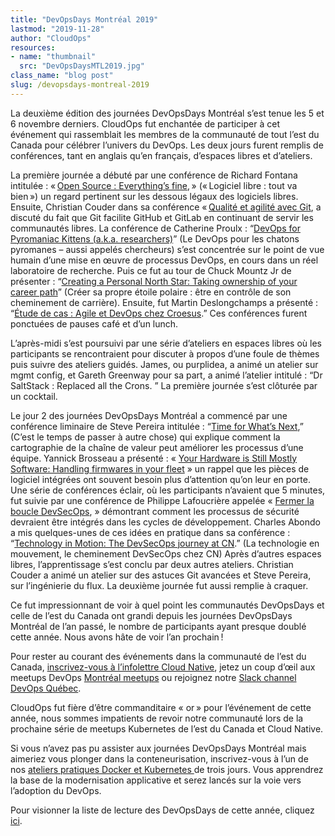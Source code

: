 ```yaml
---
title: "DevOpsDays Montréal 2019"
lastmod: "2019-11-28"
author: "CloudOps"
resources:
- name: "thumbnail"
  src: "DevOpsDaysMTL2019.jpg"
class_name: "blog post"
slug: /devopsdays-montreal-2019
---
```


<p>La deuxième édition des journées DevOpsDays Montréal s’est tenue les 5 et 6&nbsp;novembre derniers. CloudOps fut enchantée de participer à cet événement qui rassemblait les membres de la communauté de tout l’est du Canada pour célébrer l’univers du DevOps. Les deux jours furent remplis de conférences, tant en anglais qu’en français, d’espaces libres et d’ateliers.&nbsp;</p><p>La première journée a débuté par une conférence de Richard Fontana intitulée&nbsp;: « <a href="https://www.youtube.com/watch?v=2O4y6WqAP3Q&amp;list=PL2tIJL4fCPDPMBfGvLOixlCfqRv9OgIvZ&amp;index=5&amp;t=0s">Open Source&nbsp;: Everything’s fine</a>, » (« Logiciel libre&nbsp;: tout va bien ») un regard pertinent sur les dessous légaux des logiciels libres. Ensuite, Christian Couder dans sa conférence « <a href="https://www.youtube.com/watch?v=UoOvBhkdqbU&amp;list=PL2tIJL4fCPDPMBfGvLOixlCfqRv9OgIvZ&amp;index=3">Qualité et agilité avec Git</a>, a discuté du fait que Git facilite GitHub et GitLab en continuant de servir les communautés libres. La conférence de Catherine Proulx&nbsp;: “<a href="https://www.youtube.com/watch?v=7kQV4rUUVMM&amp;list=PL2tIJL4fCPDPMBfGvLOixlCfqRv9OgIvZ&amp;index=1">DevOps for Pyromaniac Kittens (a.k.a. researchers)</a>” (Le DevOps pour les chatons pyromanes – aussi appelés chercheurs) s’est concentrée sur le point de vue humain d’une mise en œuvre de processus DevOps, en cours dans un réel laboratoire de recherche. Puis ce fut au tour de Chuck Mountz Jr de présenter&nbsp;: “<a href="https://www.youtube.com/watch?v=Oy9RH1x3n0Q&amp;list=PL2tIJL4fCPDPMBfGvLOixlCfqRv9OgIvZ&amp;index=2">Creating a Personal North Star: Taking ownership of your career path</a>” (Créer sa propre étoile polaire&nbsp;: être en contrôle de son cheminement de carrière). Ensuite, fut Martin Deslongchamps a présenté&nbsp;: “<a href="https://www.youtube.com/watch?v=gqwMKo5QlHg&amp;list=PL2tIJL4fCPDPMBfGvLOixlCfqRv9OgIvZ&amp;index=5">Étude de cas&nbsp;: Agile et DevOps chez Croesus</a>.” Ces conférences furent ponctuées de pauses café et d’un lunch.</p><p>L’après-midi s’est poursuivi par une série d’ateliers en espaces libres où les participants se rencontraient pour discuter à propos d’une foule de thèmes puis suivre des ateliers guidés. James, ou purplidea, a animé un atelier sur mgmt config, et Gareth Greenway pour sa part, a animé l’atelier intitulé&nbsp;: “Dr SaltStack&nbsp;: Replaced all the Crons. ” La première journée s’est clôturée par un cocktail.</p><p>Le jour 2 des journées DevOpsDays Montréal a commencé par une conférence liminaire de Steve Pereira intitulée&nbsp;: “<a href="https://www.youtube.com/watch?v=6JjhwubHFyo&amp;list=PL2tIJL4fCPDPMBfGvLOixlCfqRv9OgIvZ&amp;index=7">Time for What’s Next</a>,” (C’est le temps de passer à autre chose) qui explique comment la cartographie de la chaîne de valeur peut améliorer les processus d’une équipe. Yannick Brosseau a présenté&nbsp;: «&nbsp;<a href="https://www.youtube.com/watch?v=dgzLYnSvV-w&amp;list=PL2tIJL4fCPDPMBfGvLOixlCfqRv9OgIvZ&amp;index=9">Your Hardware is Still Mostly Software: Handling firmwares in your fleet</a>&nbsp;» un rappel que les pièces de logiciel intégrées ont souvent besoin plus d’attention qu’on leur en porte. Une série de conférences éclair, où les participants n’avaient que 5 minutes, fut suivie par une conférence de Philippe Lafoucrière appelée «&nbsp;<a href="https://www.youtube.com/watch?v=QPXfe-u2jXU&amp;list=PL2tIJL4fCPDPMBfGvLOixlCfqRv9OgIvZ&amp;index=6">Fermer la boucle DevSecOps</a>,&nbsp;» démontrant comment les processus de sécurité devraient être intégrés dans les cycles de développement. Charles Abondo a mis quelques-unes de ces idées en pratique dans sa conférence&nbsp;: “<a href="https://www.youtube.com/watch?v=lOUuI6rB1Kw&amp;list=PL2tIJL4fCPDPMBfGvLOixlCfqRv9OgIvZ&amp;index=8">Technology in Motion: The DevSecOps journey at CN</a>.” (La technologie en mouvement, le cheminement DevSecOps chez CN) Après d’autres espaces libres, l’apprentissage s’est conclu par deux autres ateliers. Christian Couder a animé un atelier sur des astuces Git avancées et Steve Pereira, sur l’ingénierie du flux. La deuxième journée fut aussi remplie à craquer.</p><p>Ce fut impressionnant de voir à quel point les communautés DevOpsDays et celle de l’est du Canada ont grandi depuis les journées DevOpsDays Montréal de l’an passé, le nombre de participants ayant presque doublé cette année. Nous avons hâte de voir l’an prochain !&nbsp;</p><p>Pour rester au courant des événements dans la communauté de l’est du Canada, <a href="https://info.cloudops.com/newsletter-cloud-native-communities">inscrivez-vous à l’infolettre Cloud Native</a>, jetez un coup d’œil aux meetups DevOps <a href="https://www.meetup.com/Kubernetes-Montreal/">Montréal meetups</a> ou rejoignez notre <a href="https://devopsquebec.slack.com/join/shared_invite/enQtODE5MDIyMTAxODc5LTczMDEwZTQ2NGYzMmIxMTQwNTEzYjVlNWM0N2UwNDIzOGVjZDJjNTY1Y2JhZDEyMTQ4NmZlNTYzY2RjMmQyOTQ">Slack channel DevOps Québec</a>.</p><p>CloudOps fut fière d’être commanditaire «&nbsp;or » pour l’événement de cette année, nous sommes impatients de revoir notre communauté lors de la prochaine série de meetups Kubernetes de l’est du Canada et Cloud Native.</p><p>Si vous n’avez pas pu assister aux journées DevOpsDays Montréal mais aimeriez vous plonger dans la conteneurisation, inscrivez-vous à l’un de nos <a href="https://www.cloudops.com/fr/ateliers/">ateliers pratiques Docker et Kubernetes </a>de trois jours. Vous apprendrez la base de la modernisation applicative et serez lancés sur la voie vers l’adoption du DevOps.</p><p>Pour visionner la liste de lecture des DevOpsDays de cette année, cliquez <a href="https://www.youtube.com/playlist?list=PL2tIJL4fCPDPMBfGvLOixlCfqRv9OgIvZ">ici</a>.</p>